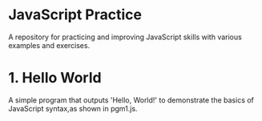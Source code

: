 # JavaScript Practice
A repository for practicing and improving JavaScript skills with various examples and exercises.
# 1. Hello World
A simple program that outputs 'Hello, World!' to demonstrate the basics of JavaScript syntax,as shown in pgm1.js.

